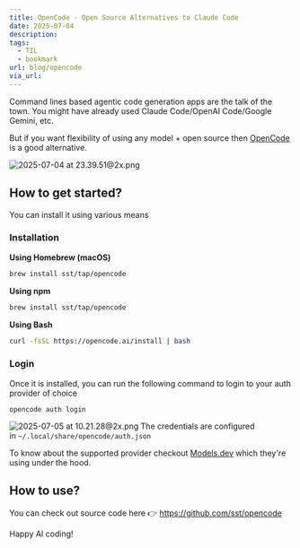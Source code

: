 ```yaml
---
title: OpenCode - Open Source Alternatives to Claude Code
date: 2025-07-04
description: 
tags:
  - TIL
  - bookmark
url: blog/opencode
via_url:
---
```

Command lines based agentic code generation apps are the talk of the town. You might have already used Claude Code/OpenAI Code/Google Gemini, etc.

But if you want flexibility of using any model + open source then [OpenCode](https://opencode.ai/) is a good alternative.

![2025-07-04 at 23.39.51@2x.png](https://images.nesin.io/qblog/AIEngineerGuide/images/2025-07/2025-07-04-at-23.39.51-at-2x.png)

## How to get started?

You can install it using various  means

### Installation
**Using Homebrew (macOS)**
```bash
brew install sst/tap/opencode
```

**Using npm**
```bash
brew install sst/tap/opencode
```

**Using Bash**
```sh
curl -fsSL https://opencode.ai/install | bash
```

### Login

Once it is installed, you can run the following command to login to your auth provider of choice

```shell
opencode auth login
```

![2025-07-05 at 10.21.28@2x.png](https://images.nesin.io/qblog/AIEngineerGuide/images/2025-07/2025-07-05-at-10.21.28-at-2x.png)
The credentials are configured in `~/.local/share/opencode/auth.json`

To know about the supported provider checkout [Models.dev](https://models.dev/) which they're using under the hood.

## How to use? 

You can check out source code here 👉 https://github.com/sst/opencode

Happy AI coding!